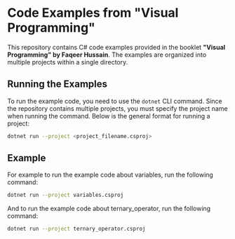 # Code Examples from "Visual Programming"

This repository contains C# code examples provided in the booklet **"Visual Programming" by Faqeer Hussain**. The examples are organized into multiple projects within a single directory. 

## Running the Examples

To run the example code, you need to use the `dotnet` CLI command. Since the repository contains multiple projects, you must specify the project name when running the command. Below is the general format for running a project:

```bash
dotnet run --project <project_filename.csproj>
```

## Example

For example to run the example code about variables, run the following command:

```bash
dotnet run --project variables.csproj
```

And to run the example code about ternary_operator, run the following command:

```bash
dotnet run --project ternary_operator.csproj
```
